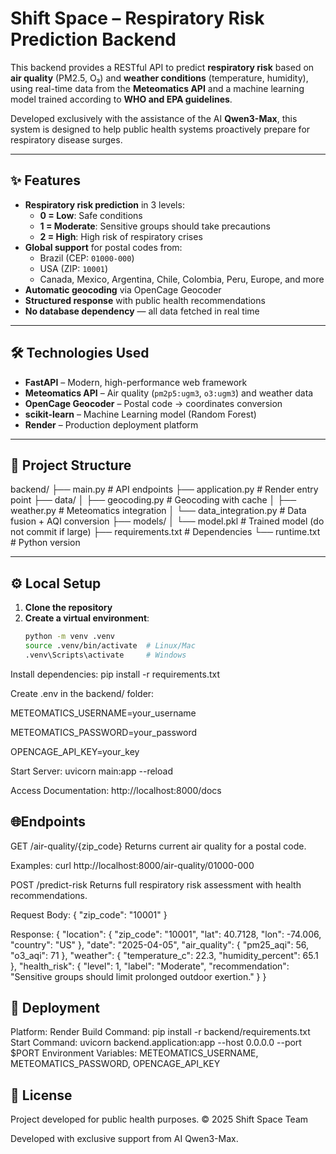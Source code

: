 # Shift Space – Respiratory Risk Prediction Backend

This backend provides a RESTful API to predict **respiratory risk** based on **air quality** (PM2.5, O₃) and **weather conditions** (temperature, humidity), using real-time data from the **Meteomatics API** and a machine learning model trained according to **WHO and EPA guidelines**.

Developed exclusively with the assistance of the AI **Qwen3-Max**, this system is designed to help public health systems proactively prepare for respiratory disease surges.

---

## ✨ Features

- **Respiratory risk prediction** in 3 levels:
  - **0 = Low**: Safe conditions
  - **1 = Moderate**: Sensitive groups should take precautions
  - **2 = High**: High risk of respiratory crises
- **Global support** for postal codes from:
  - Brazil (CEP: `01000-000`)
  - USA (ZIP: `10001`)
  - Canada, Mexico, Argentina, Chile, Colombia, Peru, Europe, and more
- **Automatic geocoding** via OpenCage Geocoder
- **Structured response** with public health recommendations
- **No database dependency** — all data fetched in real time

---

## 🛠️ Technologies Used

- **FastAPI** – Modern, high-performance web framework
- **Meteomatics API** – Air quality (`pm2p5:ugm3`, `o3:ugm3`) and weather data
- **OpenCage Geocoder** – Postal code → coordinates conversion
- **scikit-learn** – Machine Learning model (Random Forest)
- **Render** – Production deployment platform

---

## 📁 Project Structure
backend/
├── main.py # API endpoints
├── application.py # Render entry point
├── data/
│ ├── geocoding.py # Geocoding with cache
│ ├── weather.py # Meteomatics integration
│ └── data_integration.py # Data fusion + AQI conversion
├── models/
│ └── model.pkl # Trained model (do not commit if large)
├── requirements.txt # Dependencies
└── runtime.txt # Python version

---

## ⚙️ Local Setup

1. **Clone the repository**
2. **Create a virtual environment**:
   ```bash
   python -m venv .venv
   source .venv/bin/activate  # Linux/Mac
   .venv\Scripts\activate     # Windows

Install dependencies:
pip install -r requirements.txt

Create .env in the backend/ folder:

METEOMATICS_USERNAME=your_username

METEOMATICS_PASSWORD=your_password

OPENCAGE_API_KEY=your_key

Start Server:
uvicorn main:app --reload

Access Documentation:
http://localhost:8000/docs

## 🌐Endpoints
GET /air-quality/{zip_code}
Returns current air quality for a postal code.

Examples:
curl http://localhost:8000/air-quality/01000-000

POST /predict-risk
Returns full respiratory risk assessment with health recommendations.

Request Body:
{
  "zip_code": "10001"
}

Response:
{
  "location": { "zip_code": "10001", "lat": 40.7128, "lon": -74.006, "country": "US" },
  "date": "2025-04-05",
  "air_quality": { "pm25_aqi": 56, "o3_aqi": 71 },
  "weather": { "temperature_c": 22.3, "humidity_percent": 65.1 },
  "health_risk": {
    "level": 1,
    "label": "Moderate",
    "recommendation": "Sensitive groups should limit prolonged outdoor exertion."
  }
}

## 🚀 Deployment
Platform: Render
Build Command: pip install -r backend/requirements.txt
Start Command: uvicorn backend.application:app --host 0.0.0.0 --port $PORT
Environment Variables: METEOMATICS_USERNAME, METEOMATICS_PASSWORD, OPENCAGE_API_KEY

## 📜 License
Project developed for public health purposes.
© 2025 Shift Space Team

Developed with exclusive support from AI Qwen3-Max. 
